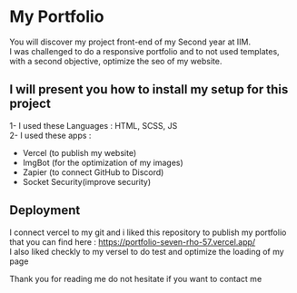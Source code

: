 # My Portfolio

You will discover my project front-end of my Second year at IIM.
<br>
I was challenged to do a responsive portfolio and to not used templates, with a second objective, optimize the seo of my website.
## I will present you how to install my setup for this project 
1- I used these Languages : HTML, SCSS, JS
<br>
2- I used these apps : 
- Vercel (to publish my website)
- ImgBot (for the optimization of my images)
- Zapier (to connect GitHub to Discord)
-	Socket Security(improve security)

## Deployment
I connect vercel to my git and i liked this repository to publish my portfolio that you can find here : https://portfolio-seven-rho-57.vercel.app/
<br>
I also liked checkly to my versel to do test and optimize the loading of my page

Thank you for reading me do not hesitate if you want to contact me
